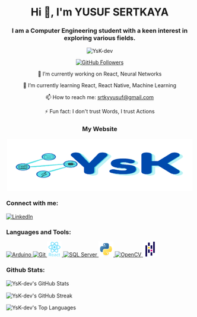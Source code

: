 <h1 align="center">Hi 👋, I'm YUSUF SERTKAYA</h1>
<h3 align="center">I am a Computer Engineering student with a keen interest in exploring various fields.</h3>

<p align="center">
  <img src="https://komarev.com/ghpvc/?username=YsK-dev&label=Profile%20views&color=0e75b6&style=flat" alt="YsK-dev" />
</p>

<p align="center">
  <a href="https://github.com/YsK-dev?tab=followers">
    <img src="https://img.shields.io/github/followers/YsK-dev?label=Followers&style=social" alt="GitHub Followers" />
  </a>
</p>

<p align="center">🔭 I’m currently working on React, Neural Networks</p>

<p align="center">🌱 I’m currently learning React, React Native, Machine Learning</p>

<p align="center">📫 How to reach me: <a href="mailto:srtkyyusuf@gmail.com">srtkyyusuf@gmail.com</a></p>

<p align="center">⚡ Fun fact: I don't trust Words, I trust Actions</p>

<h3 align="center">My Website</h3>
<p align="center">
  <a href="https://yskaihub.com/" target="_blank">
    <img align="center" src="https://github.com/YsK-dev/YsK-dev/blob/main/logo.svg" alt="YskAI" height="140" width="500" />
  </a>
</p>

<h3 align="left">Connect with me:</h3>
<p align="left">
  <a href="https://www.linkedin.com/in/yusuf-sertkaya-87888a244/" target="_blank">
    <img align="center" src="https://raw.githubusercontent.com/rahuldkjain/github-profile-readme-generator/master/src/images/icons/Social/linked-in-alt.svg" alt="LinkedIn" height="30" width="40" />
  </a>
</p>

<h3 align="left">Languages and Tools:</h3>
<p align="left">
  <a href="https://www.arduino.cc/" target="_blank" rel="noreferrer">
    <img src="https://cdn.worldvectorlogo.com/logos/arduino-1.svg" alt="Arduino" width="40" height="40"/>
  </a>
  <a href="https://git-scm.com/" target="_blank" rel="noreferrer">
    <img src="https://www.vectorlogo.zone/logos/git-scm/git-scm-icon.svg" alt="Git" width="40" height="40"/>
  </a>
  <a href="https://reactjs.org/" target="_blank" rel="noreferrer">
    <img src="https://raw.githubusercontent.com/devicons/devicon/master/icons/react/react-original-wordmark.svg" alt="React" width="40" height="40"/>
  </a>
  <a href="https://www.microsoft.com/en-us/sql-server" target="_blank" rel="noreferrer">
    <img src="https://www.svgrepo.com/show/303229/microsoft-sql-server-logo.svg" alt="SQL Server" width="40" height="40"/>
  </a>
  <a href="https://www.python.org" target="_blank" rel="noreferrer">
    <img src="https://raw.githubusercontent.com/devicons/devicon/master/icons/python/python-original.svg" alt="Python" width="40" height="40"/>
  </a>
  <a href="https://opencv.org/" target="_blank" rel="noreferrer">
    <img src="https://www.vectorlogo.zone/logos/opencv/opencv-icon.svg" alt="OpenCV" width="40" height="40"/>
  </a>
  <a href="https://pandas.pydata.org/" target="_blank" rel="noreferrer">
    <img src="https://raw.githubusercontent.com/devicons/devicon/2ae2a900d2f041da66e950e4d48052658d850630/icons/pandas/pandas-original.svg" alt="Pandas" width="40" height="40"/>
  </a>
</p>

<h3 align="left">Github Stats:</h3>
<p align="left">
  <img align="center" src="https://github-readme-stats.vercel.app/api?username=YsK-dev&show_icons=true&hide_border=true" alt="YsK-dev's GitHub Stats" />
</p>
<p align="left">
  <img align="center" src="https://github-readme-streak-stats.herokuapp.com/?user=YsK-dev&hide_border=true" alt="YsK-dev's GitHub Streak" />
</p>
<p align="left">
  <img align="center" src="https://github-readme-stats.vercel.app/api/top-langs/?username=YsK-dev&layout=compact&hide_border=true" alt="YsK-dev's Top Languages" />
</p>


</p>
